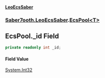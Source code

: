 #### [LeoEcsSaber](index.md 'index')
### [Saber7ooth.LeoEcsSaber](Saber7ooth.LeoEcsSaber.md 'Saber7ooth.LeoEcsSaber').[EcsPool&lt;T&gt;](EcsPool_T_.md 'Saber7ooth.LeoEcsSaber.EcsPool<T>')

## EcsPool<T>._id Field

```csharp
private readonly int _id;
```

#### Field Value
[System.Int32](https://docs.microsoft.com/en-us/dotnet/api/System.Int32 'System.Int32')